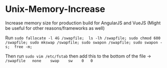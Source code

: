 # Unix-Memory-Increase
Increase memory size for production build for AngularJS and VueJS (Might be useful for other reasons/frameworks as well)

Run `sudo fallocate -l 4G /swapfile;  ls -lh /swapfile; sudo chmod 600 /swapfile; sudo mkswap /swapfile; sudo swapon /swapfile; sudo swapon -s;  free -m;
`

Then run `sudo vim /etc/fstab` then add this to the bottom of the file -> ` /swapfile   none    swap    sw    0   0`
